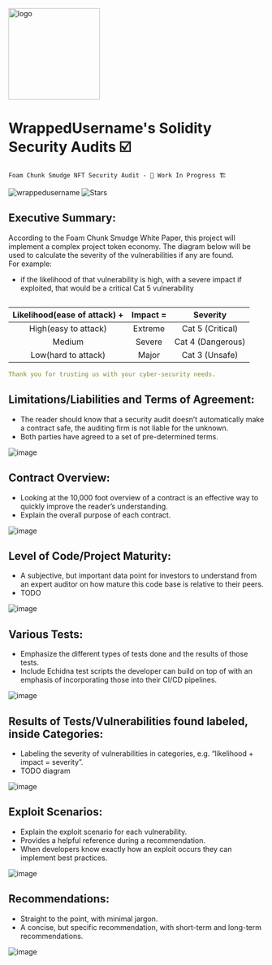 <p align="left">
<img src="https://user-images.githubusercontent.com/104662990/198140633-e88c048d-0b46-4620-8005-6f4c7080edbb.png" alt="logo" width="180" height="180" />
<h1 align="left">WrappedUsername's Solidity Security Audits ☑️</h1>
</p>

    Foam Chunk Smudge NFT Security Audit - 🚧 Work In Progress 🏗
    
<p align="left"> 
<img src="https://komarev.com/ghpvc/?username=FoamChunkSmudgeNFTAudit&label=Audit%20views&color=f79952&style=flat" alt="wrappedusername" /> 
<img alt="Stars" src="https://img.shields.io/github/stars/WrappedUsername/Solidity-Security-Audits?style=flat-square&labelColor=343b41"/>
</p>

## Executive Summary:
According to the Foam Chunk Smudge White Paper, this project will implement a complex project token economy. The diagram below will be used to calculate the severity of the vulnerabilities if any are found.</br>
For example:
- if the likelihood of that vulnerability is high, with a severe impact if exploited, that would be a critical Cat 5 vulnerability


## 
| Likelihood(ease of attack) + | Impact = | Severity |
| :--: | :--: | :--: | 
| High(easy to attack) | Extreme | Cat 5 (Critical) | 
| Medium | Severe | Cat 4 (Dangerous) |
| Low(hard to attack) | Major | Cat 3 (Unsafe) |

```yml
Thank you for trusting us with your cyber-security needs.
```

## Limitations/Liabilities and Terms of Agreement:
- The reader should know that a security audit doesn’t automatically make a contract safe, the auditing firm is not liable for the unknown.
- Both parties have agreed to a set of pre-determined terms.

![image](https://user-images.githubusercontent.com/104662990/198298931-55d4ae4e-ba28-4485-aab6-958b535decb0.png)

## Contract Overview:
- Looking at the 10,000 foot overview of a contract is an effective way to quickly improve the reader’s understanding.
- Explain the overall purpose of each contract.

![image](https://user-images.githubusercontent.com/104662990/198300622-dda686be-de65-418b-9c0f-4e01a1f5f49d.png)

## Level of Code/Project Maturity:
- A subjective, but important data point for investors to understand from an expert auditor on how mature this code base is relative to their peers.
- TODO

![image](https://user-images.githubusercontent.com/104662990/198303626-3ebbabc3-8750-4509-9243-337286fe4ed4.png)

## Various Tests:
- Emphasize the different types of tests done and the results of those tests.
- Include Echidna test scripts the developer can build on top of with an emphasis of incorporating those into their CI/CD pipelines.

![image](https://user-images.githubusercontent.com/104662990/198302566-7b14d91e-71c6-4c0c-9a1c-050f3fc09a0b.png)

## Results of Tests/Vulnerabilities found labeled, inside Categories:
- Labeling the severity of vulnerabilities in categories, e.g. “likelihood + impact = severity”.
- TODO diagram

![image](https://user-images.githubusercontent.com/104662990/198304869-fee6c281-c619-4c5d-828a-223fc6a2dd82.png)

## Exploit Scenarios:
- Explain the exploit scenario for each vulnerability.
- Provides a helpful reference during a recommendation.
- When developers know exactly how an exploit occurs they can implement best practices. 

![image](https://user-images.githubusercontent.com/104662990/198306791-e874985c-2cd4-4f41-af13-eb2301bb45fb.png)

## Recommendations:
- Straight to the point, with minimal jargon.
- A concise, but specific recommendation, with short-term and long-term recommendations.

![image](https://user-images.githubusercontent.com/104662990/198307457-2ab64931-2e09-4b77-8930-2577bb8a0e6e.png)
